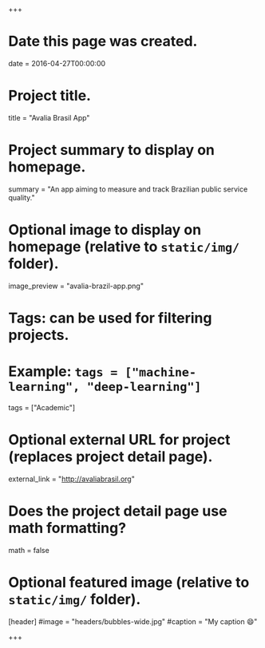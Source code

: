 +++
# Date this page was created.
date = 2016-04-27T00:00:00

# Project title.
title = "Avalia Brasil App"

# Project summary to display on homepage.
summary = "An app aiming to measure and track Brazilian public service quality."

# Optional image to display on homepage (relative to `static/img/` folder).
image_preview = "avalia-brazil-app.png"

# Tags: can be used for filtering projects.
# Example: `tags = ["machine-learning", "deep-learning"]`
tags = ["Academic"]

# Optional external URL for project (replaces project detail page).
external_link = "http://avaliabrasil.org"

# Does the project detail page use math formatting?
math = false

# Optional featured image (relative to `static/img/` folder).
[header]
#image = "headers/bubbles-wide.jpg"
#caption = "My caption :smile:"

+++

